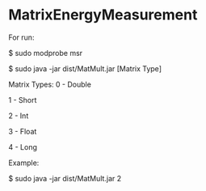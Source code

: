 # MatrixEnergyMeasurement

For run:


$ sudo modprobe msr

$ sudo java -jar dist/MatMult.jar [Matrix Type]


Matrix Types:
0 - Double

1 - Short

2 - Int

3 - Float

4 - Long


Example:

$ sudo java -jar dist/MatMult.jar 2

